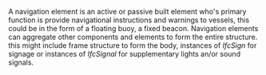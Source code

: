 A navigation element is an active or passive built element who's primary function is provide navigational instructions and warnings to vessels, this could be in the form of a floating buoy, a fixed beacon.
Navigation elements can aggregate other components and elements to form the entire structure. this might include frame structure to form the body, instances of _IfcSign_ for signage or instances of _IfcSignal_ for supplementary lights an/or sound signals.
